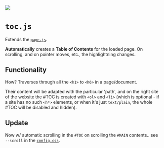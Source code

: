 <img src="https://kekse.biz/github.php?draw&text=`TOC`&override=github:v4" />

# **`toc.js`**
Extends the [`page.js`](page.md).

**Automatically** creates a **Table of Contents** for the loaded page.
On scrolling, and on pointer moves, etc., the highlightning changes.

## Functionality
How? Traverses through all the `<h1>` to `<h6>` in a page/document.

Their content will be adapted with the particular 'path', and on the
right site of the website the #TOC is created with `<ol>` and `<li>`
(which is optional - if a site has no such `<h*>` elements, or when
it's just `text/plain`, the whole #TOC will be disabled and hidden).

## Update
Now w/ automatic scrolling in the `#TOC` on scrolling the `#MAIN`
contents.. see `--scroll` in the [`config.css`](../../../css/config.css).

